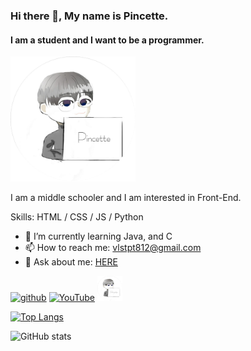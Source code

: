 ### Hi there 👋, My name is Pincette.
#### I am a student and I want to be a programmer.
<img src='/img/Pincette.png' alt='website' height='200'>

I am a middle schooler and I am interested in Front-End.

Skills: HTML / CSS / JS / Python

- 🌱 I’m currently learning Java, and C 
- 📫 How to reach me: vlstpt812@gmail.com 
- 💬 Ask about me: [HERE](https://github.com/Pincette1223/pincette1223/issues/1)


[<img src='https://img.icons8.com/nolan/452/github.png' alt='github' height='40'>](https://github.com/pincette1223)  [<img src='https://cdn.icon-icons.com/icons2/195/PNG/256/YouTube_23392.png' alt='YouTube' height='40'>](https://youtube.com/channel/UCy1rs9healcnL7izuNS8IkA)  [<img src='/img/Pincette.png' alt='website' height='40'>](pincette-portfolio.netlify.app)  

[![Top Langs](https://github-readme-stats.vercel.app/api/top-langs/?username=pincette1223)](https://github.com/anuraghazra/github-readme-stats)

![GitHub stats](https://github-readme-stats.vercel.app/api?username=pincette1223&show_icons=true)  

